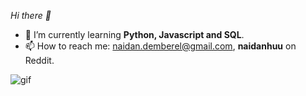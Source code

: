  <i>Hi there 👋</i>

- 🌱 I’m currently learning <b>Python, Javascript and SQL</b>.
- 📫 How to reach me: naidan.demberel@gmail.com, <b>naidanhuu</b> on Reddit.
  
![gif](gif.gif)


